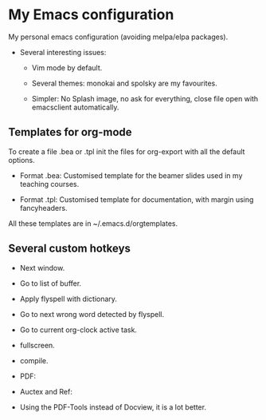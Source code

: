# My Emacs configuration

My personal emacs configuration (avoiding melpa/elpa packages).

- Several interesting issues:

	- Vim mode by default.

	- Several themes: monokai and spolsky are my favourites.

	- Simpler: No Splash image, no ask for everything, close file open with emacsclient automatically. 

## Templates for org-mode ##

To create a file .bea or .tpl init the files for org-export with all the default options.

- Format .bea: Customised template for the beamer slides used in my teaching courses. 

- Format .tpl: Customised template for documentation, with margin using fancyheaders. 

All these templates are in ~/.emacs.d/orgtemplates.

## Several custom hotkeys ##

- <f3> Next window.
- <f4> Go to list of buffer.
- <f8> Apply flyspell with dictionary.
- <M-f8> Go to next wrong word detected by flyspell.
- <f10> Go to current org-clock active task.
- <f11> fullscreen.
- <f12> compile. 

- PDF:


- Auctex and Ref:

- Using the PDF-Tools instead of Docview, it is a lot better.
